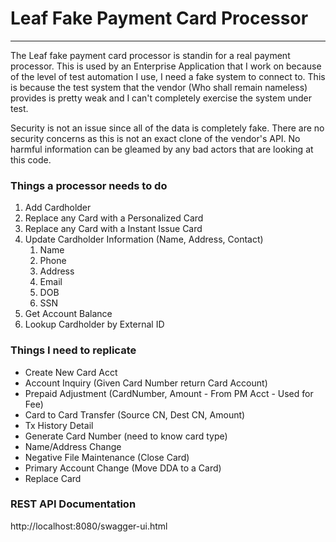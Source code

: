 # Leaf Fake Payment Card Processor

***
The Leaf fake payment card processor is standin for a real payment processor. This is used by an Enterprise Application
that I work on because of the level of test automation I use, I need a fake system to connect to. This is because the
test system that the vendor (Who shall remain nameless)
provides is pretty weak and I can't completely exercise the system under test.

Security is not an issue since all of the data is completely fake. There are no security concerns as this is not an
exact clone of the vendor's API. No harmful information can be gleamed by any bad actors that are looking at this code.

### Things a processor needs to do

1. Add Cardholder
2. Replace any Card with a Personalized Card
3. Replace any Card with a Instant Issue Card
4. Update Cardholder Information (Name, Address, Contact)
   1. Name
   2. Phone
   3. Address
   4. Email
   5. DOB
   6. SSN
5. Get Account Balance
6. Lookup Cardholder by External ID

### Things I need to replicate

- Create New Card Acct
- Account Inquiry (Given Card Number return Card Account)
- Prepaid Adjustment (CardNumber, Amount - From PM Acct - Used for Fee)
- Card to Card Transfer (Source CN, Dest CN, Amount)
- Tx History Detail
- Generate Card Number (need to know card type)
- Name/Address Change
- Negative File Maintenance (Close Card)
- Primary Account Change (Move DDA to a Card)
- Replace Card

### REST API Documentation

http://localhost:8080/swagger-ui.html

